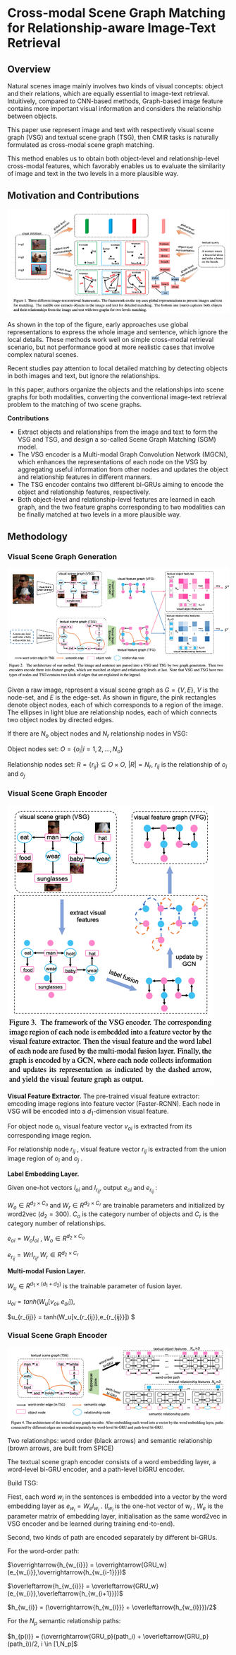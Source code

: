 # Cross-modal Scene Graph Matching for Relationship-aware Image-Text Retrieval

## Overview

Natural scenes image mainly involves two kinds of visual concepts: object and their relations, which are equally essential to image-text retrieval. Intuitively, compared to CNN-based methods, Graph-based image feature contains more important visual information and considers the relationship between objects.

This paper use represent image and text with respectively visual scene graph (VSG) and textual scene graph (TSG), then CMIR tasks is naturally formulated as cross-modal scene graph matching.

This method enables us to obtain both object-level and relationship-level cross-modal features, which favorably enables us to evaluate the similarity of image and text in the two levels in a more plausible way. 

## Motivation and Contributions

![alt img](https://github.com/YimingXu1/multimodel-learning-notes/blob/main/Papers/ref/SGM-CMIR0.jpg)

As shown in the top of the figure, early approaches use global representations to express the whole image and sentence, which ignore the local details. These methods work well on simple cross-modal retrieval scenario, but not performance good at more realistic cases that involve complex natural scenes. 

Recent studies pay attention to local detailed matching by detecting objects in both images and text, but ignore the relationships. 

In this paper, authors organize the objects and the relationships into scene graphs for both modalities, converting the conventional image-text retrieval problem to the matching of two scene graphs.

**Contributions**

- Extract objects and relationships from the image and text to form the VSG and TSG, and design a so-called Scene Graph Matching (SGM) model.
- The VSG encoder is a Multi-modal Graph Convolution Network (MGCN), which enhances the representations of each node on the VSG by aggregating useful information from other nodes and updates the object and relationship features in different manners.
- The TSG encoder contains two different bi-GRUs aiming to encode the object and relationship features, respectively.
- Both object-level and relationship-level features are learned in each graph, and the two feature graphs corresponding to two modalities can be finally matched at two levels in a more plausible way.

## Methodology

### Visual Scene Graph Generation

![alt img](https://github.com/YimingXu1/multimodel-learning-notes/blob/main/Papers/ref/SGM-CMIR2.jpg)

Given a raw image, represent a visual scene graph as $G = \{V, E\}$, $V$ is the node-set, and $E$ is the edge-set.  As shown in figure, the pink rectangles denote object nodes, each of which corresponds to a region of the image. The ellipses in light blue are relationship nodes, each of which connects two object nodes by directed edges.

If there are $N_o$ object nodes and $N_r$ relationship nodes in VSG:

Object nodes set: $O = \{o_{i}|i = 1,2,...,N_o \}$

Relationship nodes set: $R = \{r_{ij}\} \subseteq O \times O$, $\vert R \vert = N_r$, $r_{ij}$ is the relationship of $o_i$ and $o_j$

### Visual Scene Graph Encoder

![alt img](https://github.com/YimingXu1/multimodel-learning-notes/blob/main/Papers/ref/SGM-CMIR1.jpg)

**Visual Feature Extractor.** The pre-trained visual feature extractor: emcoding image regions into feature vector (Faster-RCNN). Each node in VSG will be encoded into a $d_1$-dimension visual feature. 

For object node $o_i$, visual feature vector $v_{oi}$ is extracted from its corresponding image region.

For relationship node $r_{ij}$ , visual feature vector $r_{ij}$ is extracted from the union image region of $o_i$ and $o_j$ .

**Label Embedding Layer.** 

Given  one-hot vectors $l_{oi}$ and $l_{r_{ij}}$, output $e_{oi}$ and $e_{r_{ij}}$ :

$W_o \in R^{d_2 \times C_o}$ and $W_r \in R^{d_2 \times C_r}$ are trainable parameters and initialized by word2vec ($d_2=300$). $C_o$ is the category number of objects and $C_r$ is the category number of relationships.

$e_{oi} = W_oI_{oi}$ , $W_o \in R^{d_2 \times C_o}$

 $e_{r_{ij}} = WrI_{r_{ij}}, W_r \in R^{d_2 \times C_r}$

**Multi-modal Fusion Layer.**

$W_u \in R^{d_1 \times (d_1 + d_2)}$ is the trainable parameter of fusion layer.

$u_{oi} = tanh(W_u[v_{oi},e_{oi}])$,

$u_{r_{ij}} = tanh(W_u[v_{r_{ij}},e_{r_{ij}}]) $



### Visual Scene Graph Encoder

![alt img](https://github.com/YimingXu1/multimodel-learning-notes/blob/main/Papers/ref/SGM-CMIR3.jpg)

Two relationshps: word order (black arrows) and semantic relationship (brown arrows, are built from SPICE)

The textual scene graph encoder consists of a word embedding layer, a word-level bi-GRU encoder, and a path-level biGRU encoder.

Build TSG: 

Fiest, each word $w_i$  in the sentences is embedded into a vector by the word embedding layer as $e_{w_{i}} = W_el_{w_{i}}$ . ($l_{w_{i}}$ is the one-hot vector of $w_i$ , $W_e$ is the parameter matrix of embedding layer, initialisation as the same word2vec in VSG encoder and be learned during training end-to-end).

Second, two kinds of path are encoded separately by different bi-GRUs. 

For the word-order path:

$\overrightarrow{h_{w_{i}}} = \overrightarrow{GRU_w}(e_{w_{i}},\overrightarrow{h_{w_{i-1}}})$

$\overleftarrow{h_{w_{i}}} = \overleftarrow{GRU_w}(e_{w_{i}},\overleftarrow{h_{w_{i+1}}})$

$h_{w_{i}} = (\overrightarrow{h_{w_{i}}} + \overleftarrow{h_{w_{i}}})/2$

For the $N_p$ semantic relationship paths:

$h_{p{i}} = (\overrightarrow{GRU_p}(path_i) + \overleftarrow{GRU_p}(path_i))/2, i \in [1,N_p]$